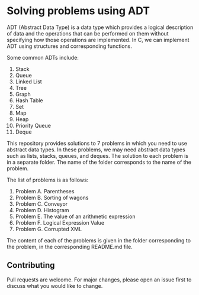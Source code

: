 # Solving problems using ADT

ADT (Abstract Data Type) is a data type which provides a logical description of data and the operations that can be performed on them without specifying how those operations are implemented. In C, we can implement ADT using structures and corresponding functions.

 Some common ADTs include:

1. Stack
2. Queue
3. Linked List
4. Tree
5. Graph
6. Hash Table
7. Set
8. Map
9. Heap
10. Priority Queue
11. Deque

This repository provides solutions to 7 problems in which you need to use abstract data types. In these problems, we may need abstract data types such as lists, stacks, queues, and deques. The solution to each problem is in a separate folder. The name of the folder corresponds to the name of the problem.

The list of problems is as follows:

1. Problem A. Parentheses
2. Problem B. Sorting of wagons
3. Problem C. Conveyor
4. Problem D. Histogram
5. Problem E. The value of an arithmetic expression
6. Problem F. Logical Expression Value
7. Problem G. Corrupted XML

The content of each of the problems is given in the folder corresponding to the problem, in the corresponding README.md file.

## Contributing

Pull requests are welcome. For major changes, please open an issue first to discuss what you would like to change.


